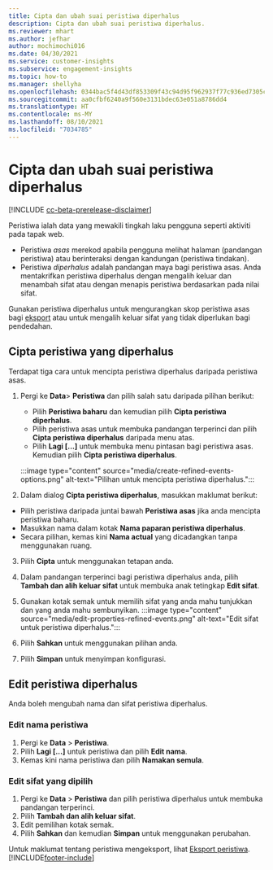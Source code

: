 ```yaml
---
title: Cipta dan ubah suai peristiwa diperhalus
description: Cipta dan ubah suai peristiwa diperhalus.
ms.reviewer: mhart
ms.author: jefhar
author: mochimochi016
ms.date: 04/30/2021
ms.service: customer-insights
ms.subservice: engagement-insights
ms.topic: how-to
ms.manager: shellyha
ms.openlocfilehash: 0344bac5f4d43df853309f43c94d95f962937f77c936ed7305c5de4a08835f04
ms.sourcegitcommit: aa0cfbf6240a9f560e3131bdec63e051a8786dd4
ms.translationtype: HT
ms.contentlocale: ms-MY
ms.lasthandoff: 08/10/2021
ms.locfileid: "7034785"
---
```

# <a name="create-and-modify-refined-events"></a>Cipta dan ubah suai peristiwa diperhalus

[!INCLUDE [cc-beta-prerelease-disclaimer](includes/cc-beta-prerelease-disclaimer.md)]


Peristiwa ialah data yang mewakili tingkah laku pengguna seperti aktiviti pada tapak web.

- Peristiwa *asas* merekod apabila pengguna melihat halaman (pandangan peristiwa) atau berinteraksi dengan kandungan (peristiwa tindakan).
- Peristiwa *diperhalus* adalah pandangan maya bagi peristiwa asas. Anda mentakrifkan peristiwa diperhalus dengan mengalih keluar dan menambah sifat atau dengan menapis peristiwa berdasarkan pada nilai sifat.

Gunakan peristiwa diperhalus untuk mengurangkan skop peristiwa asas bagi [eksport](export-events.md) atau untuk mengalih keluar sifat yang tidak diperlukan bagi pendedahan.

## <a name="create-refined-events"></a>Cipta peristiwa yang diperhalus

Terdapat tiga cara untuk mencipta peristiwa diperhalus daripada peristiwa asas. 

1. Pergi ke **Data**> **Peristiwa** dan pilih salah satu daripada pilihan berikut:
    - Pilih **Peristiwa baharu** dan kemudian pilih **Cipta peristiwa diperhalus**.
    - Pilih peristiwa asas untuk membuka pandangan terperinci dan pilih **Cipta peristiwa diperhalus** daripada menu atas.
    - Pilih **Lagi [...]** untuk membuka menu pintasan bagi peristiwa asas. Kemudian pilih **Cipta peristiwa diperhalus**.
    
    :::image type="content" source="media/create-refined-events-options.png" alt-text="Pilihan untuk mencipta peristiwa diperhalus.":::

1. Dalam dialog **Cipta peristiwa diperhalus**, masukkan maklumat berikut:

- Pilih peristiwa daripada juntai bawah **Peristiwa asas** jika anda mencipta peristiwa baharu.
- Masukkan nama dalam kotak **Nama paparan peristiwa diperhalus**.
- Secara pilihan, kemas kini **Nama actual** yang dicadangkan tanpa menggunakan ruang.

3. Pilih **Cipta** untuk menggunakan tetapan anda.

1. Dalam pandangan terperinci bagi peristiwa diperhalus anda, pilih **Tambah dan alih keluar sifat** untuk membuka anak tetingkap **Edit sifat**. 

1. Gunakan kotak semak untuk memilih sifat yang anda mahu tunjukkan dan yang anda mahu sembunyikan. 
   :::image type="content" source="media/edit-properties-refined-events.png" alt-text="Edit sifat untuk peristiwa diperhalus.":::

1. Pilih **Sahkan** untuk menggunakan pilihan anda.

1. Pilih **Simpan** untuk menyimpan konfigurasi.

## <a name="edit-refined-events"></a>Edit peristiwa diperhalus

Anda boleh mengubah nama dan sifat peristiwa diperhalus.

### <a name="edit-event-name"></a>Edit nama peristiwa

1. Pergi ke **Data** > **Peristiwa**. 
1. Pilih **Lagi [...]** untuk peristiwa dan pilih **Edit nama**.
1. Kemas kini nama peristiwa dan pilih **Namakan semula**.

### <a name="edit-selected-properties"></a>Edit sifat yang dipilih

1. Pergi ke **Data** > **Peristiwa** dan pilih peristiwa diperhalus untuk membuka pandangan terperinci.
1. Pilih **Tambah dan alih keluar sifat**. 
1. Edit pemilihan kotak semak.
1. Pilih **Sahkan** dan kemudian **Simpan** untuk menggunakan perubahan.

Untuk maklumat tentang peristiwa mengeksport, lihat [Eksport peristiwa](export-events.md).
[!INCLUDE[footer-include](../includes/footer-banner.md)]
